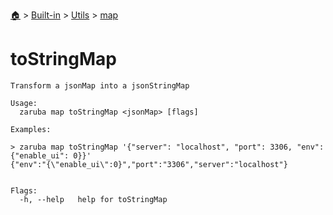 <!--startTocHeader-->
[🏠](../../../README.md) > [Built-in](../../README.md) > [Utils](../README.md) > [map](README.md)
# toStringMap
<!--endTocHeader-->

```
Transform a jsonMap into a jsonStringMap

Usage:
  zaruba map toStringMap <jsonMap> [flags]

Examples:

> zaruba map toStringMap '{"server": "localhost", "port": 3306, "env": {"enable_ui": 0}}'
{"env":"{\"enable_ui\":0}","port":"3306","server":"localhost"}


Flags:
  -h, --help   help for toStringMap

```

<!--startTocSubtopic-->
<!--endTocSubtopic-->